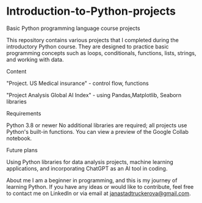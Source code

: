 # Introduction-to-Python-projects
Basic Python programming language course projects

This repository contains various projects that I completed during the introductory Python course. They are designed to practice basic programming concepts such as loops, conditionals, functions, lists, strings, and working with data.

Content

"Project. US Medical insurance" - control flow, functions

"Project Analysis Global AI Index" - using Pandas,Matplotlib, Seaborn libraries


Requirements

Python 3.8 or newer
No additional libraries are required; all projects use Python's built-in functions.
You can view a preview of the Google Collab notebook.

Future plans

Using Python libraries for data analysis projects, machine learning applications, and incorporating ChatGPT as an AI tool in coding.

About me
I am a beginner in programming, and this is my journey of learning Python. If you have any ideas or would like to contribute, feel free to contact me on LinkedIn or via email at janastadtruckerova@gmail.com.
